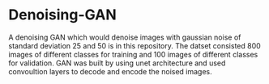 # Denoising-GAN
A denoising GAN which would denoise images with gaussian noise of standard deviation 25 and 50 is in this repository.
The datset consisted 800 images of different classes for training and 100 images of different classes for validation.
GAN was built by using unet architecture and used convoultion layers to decode and encode the noised images.
